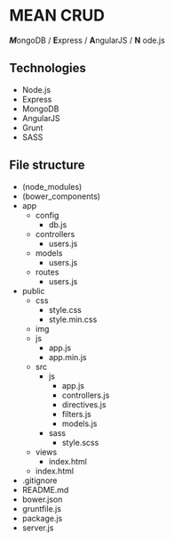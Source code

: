 MEAN CRUD
===================
***M***ongoDB / **E**xpress / **A**ngularJS / **N** ode.js

Technologies
-------------------
- Node.js
- Express
- MongoDB
- AngularJS
- Grunt
- SASS

File structure
-------------------
- (node_modules)
- (bower_components)
- app
    - config
        - db.js
    - controllers
        - users.js
    - models
        - users.js
    - routes
        - users.js
- public
    - css
        - style.css
        - style.min.css
    - img
    - js
        - app.js
        - app.min.js
    - src
        - js
            - app.js
            - controllers.js
            - directives.js
            - filters.js
            - models.js
        - sass
            - style.scss
    - views
        - index.html
    - index.html
- .gitignore
- README.md
- bower.json
- gruntfile.js
- package.js
- server.js

